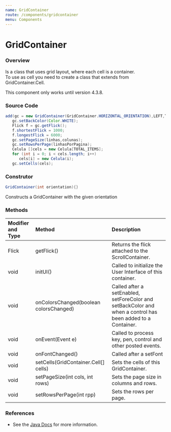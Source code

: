 ```yaml
---
name: GridContainer
route: /components/gridcontainer
menu: Components
---
```


# GridContainer

### Overview

Is a class that uses grid layout, where each cell is a container.  
To use as cell you need to create a class that extends from GridContainer.Cell.

<!-- {% hint style="warning" %} -->

This component only works until version 4.3.8.

<!-- {% endhint %} -->

### Source Code

```java
add(gc = new GridContainer(GridContainer.HORIZONTAL_ORIENTATION),LEFT,TOP,FILL,FILL);
   gc.setBackColor(Color.WHITE);
   Flick f = gc.getFlick();
   f.shortestFlick = 1000;
   f.longestFlick = 6000;
   gc.setPageSize(linhas,colunas);
   gc.setRowsPerPage(linhasPorPagina);
   Celula []cels = new Celula[TOTAL_ITEMS];
   for (int i = 0; i < cels.length; i++)
      cels[i] = new Celula(i);
   gc.setCells(cels);
```

### Construtor

```java
GridContainer(int orientation){}
```

Constructs a GridContainer with the given orientation

### Methods

| Modifier and Type | Method                                   | Description                                                                                                |
| :---------------- | :--------------------------------------- | :--------------------------------------------------------------------------------------------------------- |
| Flick             | getFlick\(\)                             | Returns the flick attached to the ScrollContainer.                                                         |
| void              | initUI\(\)                               | Called to initialize the User Interface of this container.                                                 |
| void              | onColorsChanged\(boolean colorsChanged\) | Called after a setEnabled, setForeColor and setBackColor and when a control has been added to a Container. |
| void              | onEvent\(Event e\)                       | Called to process key, pen, control and other posted events.                                               |
| void              | onFontChanged\(\)                        | Called after a setFont                                                                                     |
| void              | setCells\(GridContainer.Cell\[\] cells\) | Sets the cells of this GridContainer.                                                                      |
| void              | setPageSize\(int cols, int rows\)        | Sets the page size in columns and rows.                                                                    |
| void              | setRowsPerPage\(int rpp\)                | Sets the rows per page.                                                                                    |

### References

- See the [Java Docs](https://rs.totalcross.com/doc/totalcross/ui/GridContainer.html) for more information.
